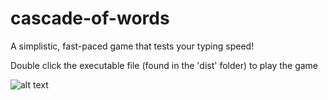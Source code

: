 # cascade-of-words
 A simplistic, fast-paced game that tests your typing speed!
 
 Double click the executable file (found in the 'dist' folder) to play the game
 
 ![alt text](https://i.ibb.co/njwmjDH/screenshot.png)
